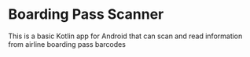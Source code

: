 # Boarding Pass Scanner
This is a basic Kotlin app for Android that can scan and read information from airline boarding pass barcodes
